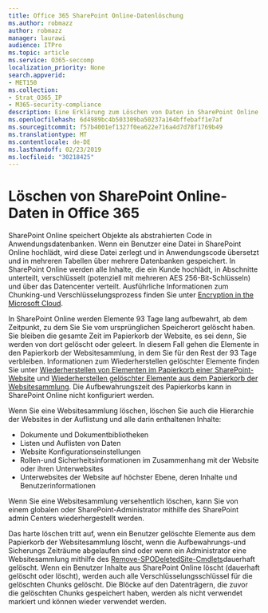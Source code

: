 ```yaml
---
title: Office 365 SharePoint Online-Datenlöschung
ms.author: robmazz
author: robmazz
manager: laurawi
audience: ITPro
ms.topic: article
ms.service: O365-seccomp
localization_priority: None
search.appverid:
- MET150
ms.collection:
- Strat_O365_IP
- M365-security-compliance
description: Eine Erklärung zum Löschen von Daten in SharePoint Online.
ms.openlocfilehash: 6d4989bc4b503309ba50237a164bffebaff1e7af
ms.sourcegitcommit: f57b4001ef1327f0ea622e716a4d7d78f1769b49
ms.translationtype: MT
ms.contentlocale: de-DE
ms.lasthandoff: 02/23/2019
ms.locfileid: "30218425"
---
```

# <a name="sharepoint-online-data-deletion-in-office-365"></a>Löschen von SharePoint Online-Daten in Office 365

SharePoint Online speichert Objekte als abstrahierten Code in Anwendungsdatenbanken. Wenn ein Benutzer eine Datei in SharePoint Online hochlädt, wird diese Datei zerlegt und in Anwendungscode übersetzt und in mehreren Tabellen über mehrere Datenbanken gespeichert. In SharePoint Online werden alle Inhalte, die ein Kunde hochlädt, in Abschnitte unterteilt, verschlüsselt (potenziell mit mehreren AES 256-Bit-Schlüsseln) und über das Datencenter verteilt. Ausführliche Informationen zum Chunking-und Verschlüsselungsprozess finden Sie unter [Encryption in the Microsoft Cloud](office-365-encryption-in-the-microsoft-cloud-overview.md). 

In SharePoint Online werden Elemente 93 Tage lang aufbewahrt, ab dem Zeitpunkt, zu dem Sie Sie vom ursprünglichen Speicherort gelöscht haben. Sie bleiben die gesamte Zeit im Papierkorb der Website, es sei denn, Sie werden von dort gelöscht oder geleert. In diesem Fall gehen die Elemente in den Papierkorb der Websitesammlung, in dem Sie für den Rest der 93 Tage verbleiben. Informationen zum Wiederherstellen gelöschter Elemente finden Sie unter [Wiederherstellen von Elementen im Papierkorb einer SharePoint-Website](https://support.office.com/en-us/article/6df466b6-55f2-4898-8d6e-c0dff851a0be#ID0EAADAAA=Online
) und [Wiederherstellen gelöschter Elemente aus dem Papierkorb der Websitesammlung](https://support.office.com/article/5fa924ee-16d7-487b-9a0a-021b9062d14b). Die Aufbewahrungszeit des Papierkorbs kann in SharePoint Online nicht konfiguriert werden.

Wenn Sie eine Websitesammlung löschen, löschen Sie auch die Hierarchie der Websites in der Auflistung und alle darin enthaltenen Inhalte:
- Dokumente und Dokumentbibliotheken
- Listen und Auflisten von Daten
- Website Konfigurationseinstellungen
- Rollen-und Sicherheitsinformationen im Zusammenhang mit der Website oder ihren Unterwebsites
- Unterwebsites der Website auf höchster Ebene, deren Inhalte und Benutzerinformationen

Wenn Sie eine Websitesammlung versehentlich löschen, kann Sie von einem globalen oder SharePoint-Administrator mithilfe des SharePoint admin Centers wiederhergestellt werden. 

Das harte löschen tritt auf, wenn ein Benutzer gelöschte Elemente aus dem Papierkorb der Websitesammlung löscht, wenn die Aufbewahrungs-und Sicherungs Zeiträume abgelaufen sind oder wenn ein Administrator eine Websitesammlung mithilfe des [Remove-SPODeletedSite-Cmdlets](/powershell/module/sharepoint-online/Remove-SPODeletedSite?view=sharepoint-ps)dauerhaft gelöscht. Wenn ein Benutzer Inhalte aus SharePoint Online löscht (dauerhaft gelöscht oder löscht), werden auch alle Verschlüsselungsschlüssel für die gelöschten Chunks gelöscht. Die Blöcke auf den Datenträgern, die zuvor die gelöschten Chunks gespeichert haben, werden als nicht verwendet markiert und können wieder verwendet werden.
